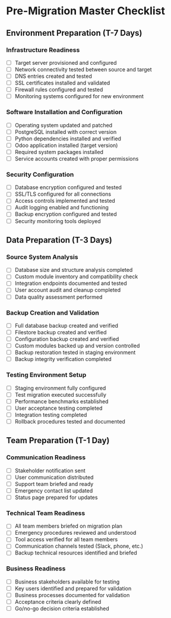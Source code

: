 # Pre-Migration Master Checklist

## Environment Preparation (T-7 Days)
### Infrastructure Readiness
- [ ] Target server provisioned and configured
- [ ] Network connectivity tested between source and target
- [ ] DNS entries created and tested
- [ ] SSL certificates installed and validated
- [ ] Firewall rules configured and tested
- [ ] Monitoring systems configured for new environment

### Software Installation and Configuration
- [ ] Operating system updated and patched
- [ ] PostgreSQL installed with correct version
- [ ] Python dependencies installed and verified
- [ ] Odoo application installed (target version)
- [ ] Required system packages installed
- [ ] Service accounts created with proper permissions

### Security Configuration
- [ ] Database encryption configured and tested
- [ ] SSL/TLS configured for all connections
- [ ] Access controls implemented and tested
- [ ] Audit logging enabled and functioning
- [ ] Backup encryption configured and tested
- [ ] Security monitoring tools deployed

## Data Preparation (T-3 Days)
### Source System Analysis
- [ ] Database size and structure analysis completed
- [ ] Custom module inventory and compatibility check
- [ ] Integration endpoints documented and tested
- [ ] User account audit and cleanup completed
- [ ] Data quality assessment performed

### Backup Creation and Validation
- [ ] Full database backup created and verified
- [ ] Filestore backup created and verified
- [ ] Configuration backup created and verified
- [ ] Custom modules backed up and version controlled
- [ ] Backup restoration tested in staging environment
- [ ] Backup integrity verification completed

### Testing Environment Setup
- [ ] Staging environment fully configured
- [ ] Test migration executed successfully
- [ ] Performance benchmarks established
- [ ] User acceptance testing completed
- [ ] Integration testing completed
- [ ] Rollback procedures tested and documented

## Team Preparation (T-1 Day)
### Communication Readiness
- [ ] Stakeholder notification sent
- [ ] User communication distributed
- [ ] Support team briefed and ready
- [ ] Emergency contact list updated
- [ ] Status page prepared for updates

### Technical Team Readiness
- [ ] All team members briefed on migration plan
- [ ] Emergency procedures reviewed and understood
- [ ] Tool access verified for all team members
- [ ] Communication channels tested (Slack, phone, etc.)
- [ ] Backup technical resources identified and briefed

### Business Readiness
- [ ] Business stakeholders available for testing
- [ ] Key users identified and prepared for validation
- [ ] Business processes documented for validation
- [ ] Acceptance criteria clearly defined
- [ ] Go/no-go decision criteria established